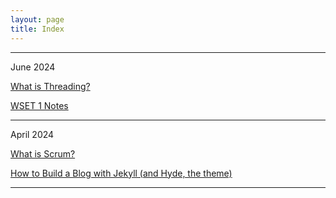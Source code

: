 ```yaml
---
layout: page
title: Index
---
```

--------

June 2024

[What is Threading?](https://audity.github.io/2024/06/04/What-Is-Threading/)

[WSET 1 Notes](https://audity.github.io/2024/06/18/WSET-1/)

--------

April 2024

[What is Scrum?](https://audity.github.io/2024/04/21/What-Is-Scrum/)

[How to Build a Blog with Jekyll (and Hyde, the theme)](https://audity.github.io/2024/04/21/Jekyll-And-Hyde/)

-------